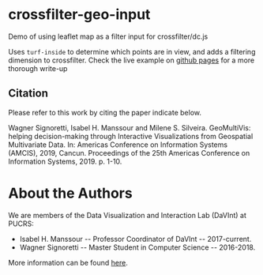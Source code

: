 # crossfilter-geo-input
Demo of using leaflet map as a filter input for crossfilter/dc.js

Uses `turf-inside` to determine which points are in view, and adds a filtering dimension to crossfilter.  Check the live example on [github pages](https://chriswhong.github.io/crossfilter-geo-input/) for a more thorough write-up


## Citation

Please refer to this work by citing the paper indicate below.

Wagner Signoretti, Isabel H. Manssour and Milene S. Silveira. GeoMultiVis: helping decision-making through Interactive Visualizations from Geospatial Multivariate Data. In: Americas Conference on Information Systems (AMCIS), 2019, Cancun. Proceedings of the 25th Americas Conference on Information Systems, 2019. p. 1-10.


# About the Authors

We are members of the Data Visualization and Interaction Lab (DaVInt) at PUCRS:
- Isabel H. Manssour -- Professor Coordinator of DaVInt -- 2017-current.
- Wagner Signoretti -- Master Student in Computer Science -- 2016-2018. 

More information can be found [here](https://www.inf.pucrs.br/davint/).

